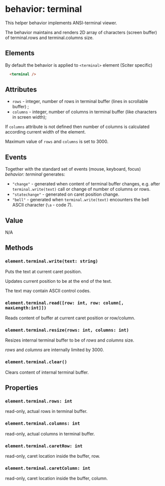# behavior: terminal

This helper behavior implements ANSI-terminal viewer.

The behavior maintains and renders 2D array of characters (screen buffer) of terminal.rows and terminal.columns size.

## Elements

By default the behavior is applied to `<terminal>` element (Sciter specific)

```HTML
  <terminal />
```

## Attributes

* `rows` - integer, number of rows in terminal buffer  (lines in scrollable buffer) ;
* `columns` - integer, number of columns in terminal buffer (like characters in screen width);

If `columns` attribute is not defined then number of columns is calculated according current width of the element. 

Maximum value of `rows` and `columns` is set to 3000. 

## Events

Together with the standard set of events (mouse, keyboard, focus) *behavior: terminal* generates:

* `"change"` - generated when content of terminal buffer changes, e.g. after `terminal.write(text)` call or change of number of columns or rows.
* `"statechange"` - generated on caret position change.
* `"bell"` - generated when `terminal.write(text)` encounters the bell ASCII character (`\a` - code 7).  


## Value

N/A

## Methods

### `element.terminal.write(text: string)`
  
  Puts the text at current caret position. 

  Updates current position to be at the end of the text.

  The text may contain ASCII control codes. 

### `element.terminal.read([row: int, row: column[, maxLength:int]])`
  
  Reads content of buffer at current caret position or row/column. 

### `element.terminal.resize(rows: int, columns: int)`
  
  Resizes internal terminal buffer to be of _rows_ and _columns_ size.

  _rows_ and _columns_ are internally limited by 3000. 


### `element.terminal.clear()`
  
  Clears content of internal terminal buffer.

## Properties

### `element.terminal.rows: int`
  
  read-only, actual rows in terminal buffer.

### `element.terminal.columns: int`
  
  read-only, actual columns in terminal buffer.

### `element.terminal.caretRow: int`
  
  read-only, caret location inside the buffer, row.

### `element.terminal.caretColumn: int`
  
  read-only, caret location inside the buffer, column.
